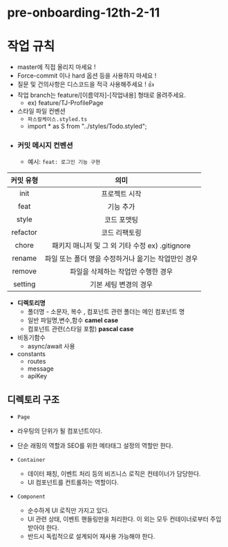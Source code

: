 # pre-onboarding-12th-2-11

# 작업 규칙

-   master에 직접 올리지 마세요 !
-   Force-commit 이나 hard 옵션 등을 사용하지 마세요 !
-   질문 및 건의사항은 디스코드을 적극 사용해주세요 ! 👍
-   작업 branch는 feature/[이름약자]-[작업내용] 형태로 올려주세요.
    -   ex) feature/TJ-ProfilePage
-   스타일 파일 컨벤션
    -   `파스칼케이스.styled.ts`
    -   import \* as S from "../styles/Todo.styled";
-   ### 커밋 메시지 컨벤션
    -   예시: `feat: 로그인 기능 구현`

| 커밋 유형 |                        의미                         |
| :-------: | :-------------------------------------------------: |
|   init    |                    프로젝트 시작                    |
|   feat    |                      기능 추가                      |
|   style   |                     코드 포맷팅                     |
| refactor  |                    코드 리팩토링                    |
|   chore   |   패키지 매니저 및 그 외 기타 수정 ex) .gitignore   |
|  rename   | 파일 또는 폴더 명을 수정하거나 옮기는 작업만인 경우 |
|  remove   |         파일을 삭제하는 작업만 수행한 경우          |
|  setting  |                기본 세팅 변경의 경우                |

-   **디렉토리명**
    -   폴더명 - 소문자, 복수 , 컴포넌트 관련 폴더는 메인 컴포넌트 명
    -   일반 파일명,변수,함수 **camel case**
    -   컴포넌트 관련(스타일 포함) **pascal case**
-   비동기함수
    -   async/await 사용
-   constants
    -   routes
    -   message
    -   apiKey

## 디렉토리 구조

-   `Page`
-   라우팅의 단위가 될 컴포넌트이다.
-   단순 래핑의 역할과 SEO를 위한 메타태그 설정의 역할만 한다.

-   `Container`
    -   데이터 패칭, 이벤트 처리 등의 비즈니스 로직은 컨테이너가 담당한다.
    -   UI 컴포넌트를 컨트롤하는 역할이다.
-   `Component`
    -   순수하게 UI 로직만 가지고 있다.
    -   UI 관련 상태, 이벤트 핸들링만을 처리한다. 이 외는 모두 컨테이너로부터 주입 받아야 한다.
    -   반드시 독립적으로 설계되어 재사용 가능해야 한다.
